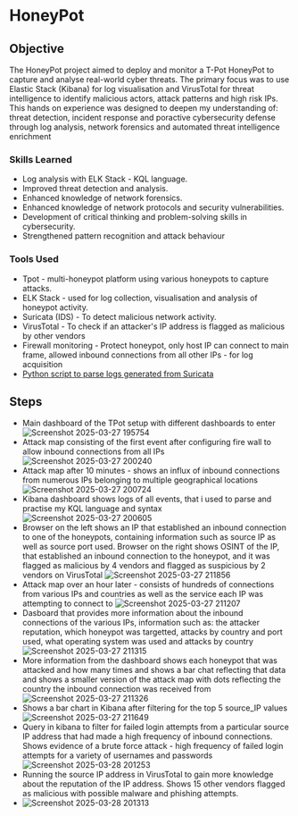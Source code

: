 # HoneyPot

## Objective

The HoneyPot project aimed to deploy and monitor a T-Pot HoneyPot to capture and analyse real-world cyber threats. The primary focus was to use Elastic Stack (Kibana) for log visualisation and VirusTotal for threat intelligence to identify malicious actors, attack patterns and high risk IPs. This hands on experience was designed to deepen my understanding of: threat detection, incident response and poractive cybersecurity defense through log analysis, network forensics and automated threat intelligence enrichment

### Skills Learned

- Log analysis with ELK Stack - KQL language.
- Improved threat detection and analysis.
- Enhanced knowledge of network forensics.
- Enhanced knowledge of network protocols and security vulnerabilities.
- Development of critical thinking and problem-solving skills in cybersecurity.
- Strengthened pattern recognition and attack behaviour

### Tools Used

- Tpot - multi-honeypot platform using various honeypots to capture attacks.
- ELK Stack - used for log collection, visualisation and analysis of honeypot activity.
- Suricata (IDS) - To detect malicious network activity.
- VirusTotal - To check if an attacker's IP address is flagged as malicious by other vendors
- Firewall monitoring - Protect honeypot, only host IP can connect to main frame, allowed inbound connections from all other IPs - for log acquisition
- [Python script to parse logs generated from Suricata](https://github.com/frankie-manzi/Python-Scripts/blob/main/Log-Parsing-Scripts/Honeypot-Analyser/Honeypot-Analyser-Final.py)


## Steps

- Main dashboard of the TPot setup with different dashboards to enter
![Screenshot 2025-03-27 195754](https://github.com/user-attachments/assets/b0aefbec-895a-48aa-bf05-99f4ac07804e)
- Attack map consisting of the first event after configuring fire wall to allow inbound connections from all IPs 
![Screenshot 2025-03-27 200240](https://github.com/user-attachments/assets/ee8b5d12-2190-4f2c-bdd7-192f93dc3a59)
- Attack map after 10 minutes - shows an influx of inbound connections from numerous IPs belonging to multiple geographical locations
![Screenshot 2025-03-27 200724](https://github.com/user-attachments/assets/a2050c64-61d3-4e8c-b101-86480ec28476)
- Kibana dashboard shows logs of all events, that i used to parse and practise my KQL language and syntax
![Screenshot 2025-03-27 200605](https://github.com/user-attachments/assets/5533ccff-6bd1-4c34-ae29-4906f69472d2)
- Browser on the left shows an IP that established an inbound connection to one of the honeypots, containing information such as source IP as well as source port used. Browser on the right shows OSINT of the IP, that established an inbound connection to the honeypot, and it was flagged as malicious by 4 vendors and flagged as suspicious by 2 vendors on VirusTotal
![Screenshot 2025-03-27 211856](https://github.com/user-attachments/assets/02b4c82e-a6ab-4f8b-bede-09eb762ec887)
- Attack map over an hour later - consists of hundreds of connections from various IPs and countries as well as the service each IP was attempting to connect to
![Screenshot 2025-03-27 211207](https://github.com/user-attachments/assets/2a65c1c6-9be3-47da-a86c-a221a8a9b2d2)
- Dasboard that provides more information about the inbound connections of the various IPs, information such as: the attacker reputation, which honeypot was targetted, attacks by country and port used, what operating system was used and attacks by country
![Screenshot 2025-03-27 211315](https://github.com/user-attachments/assets/42a665ea-6257-43d1-9d4e-b22deee6f660)
- More information from the dashboard shows each honeypot that was attacked and how many times and shows a bar chat reflecting that data and shows a smaller version of the attack map with dots reflecting the country the inbound connection was received from
![Screenshot 2025-03-27 211326](https://github.com/user-attachments/assets/006b22bd-78a1-4acf-94b4-c4c4f59e0c0c)
- Shows a bar chart in Kibana after filtering for the top 5 source_IP values
![Screenshot 2025-03-27 211649](https://github.com/user-attachments/assets/f99012d1-5a20-4d63-95dd-90f3246212d8)
- Query in kibana to filter for failed login attempts from a particular source IP address that had made a high frequency of inbound connections. Shows evidence of a brute force attack - high frequency of failed login attempts for a variety of usernames and passwords
![Screenshot 2025-03-28 201253](https://github.com/user-attachments/assets/d6e83b18-58a2-4c36-abe7-212692aba73e)
- Running the source IP address in VirusTotal to gain more knowledge about the reputation of the IP address. Shows 15 other vendors flagged as malicious with possible malware and phishing attempts.
- ![Screenshot 2025-03-28 201313](https://github.com/user-attachments/assets/fee94c09-ce39-4883-a9d8-e5d1ae0b3666)






